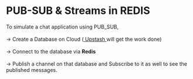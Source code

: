 # PUB-SUB & Streams in REDIS

To simulate a chat application using PUB_SUB, <br><br>
-> Create a Database on Cloud (<a href="https://upstash.com"/> Upstash </a> will get the work done)<br><br>
-> Connect to the database via **Redis**<br><br>
-> Publish a channel on that database and Subscribe to it as well to see the published messages.<br><br>
